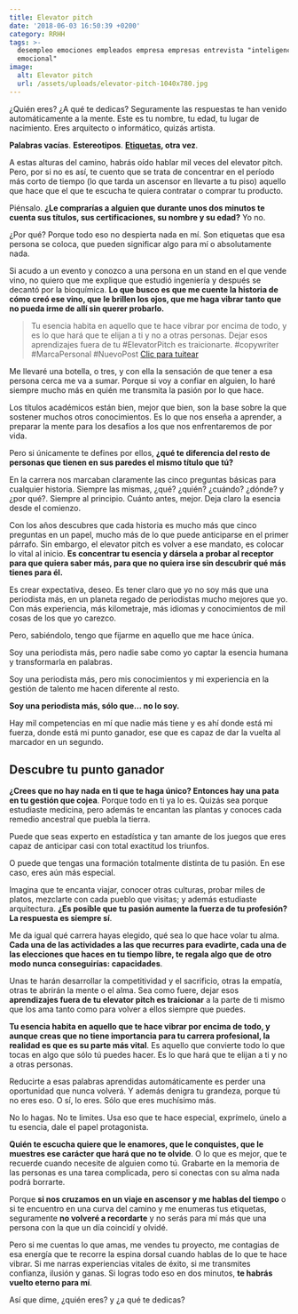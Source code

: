 ```yaml
---
title: Elevator pitch
date: '2018-06-03 16:50:39 +0200'
category: RRHH
tags: >-
  desempleo emociones empleados empresa empresas entrevista "inteligencia
  emocional"
image:
  alt: Elevator pitch
  url: /assets/uploads/elevator-pitch-1040x780.jpg
---
```

¿Quién eres? ¿A qué te dedicas? Seguramente las respuestas te han venido automáticamente a la mente. Este es tu nombre, tu edad, tu lugar de nacimiento. Eres arquitecto o informático, quizás artista.

**Palabras vacías**. **Estereotipos**. **[Etiquetas](/quitate-las-gafas), otra vez**.

A estas alturas del camino, habrás oído hablar mil veces del elevator pitch. Pero, por si no es así, te cuento que se trata de concentrar en el período más corto de tiempo (lo que tarda un ascensor en llevarte a tu piso) aquello que hace que el que te escucha te quiera contratar o comprar tu producto.

Piénsalo. **¿Le comprarías a alguien que durante unos dos minutos te cuenta sus títulos, sus certificaciones, su nombre y su edad?** Yo no.

¿Por qué? Porque todo eso no despierta nada en mí. Son etiquetas que esa persona se coloca, que pueden significar algo para mí o absolutamente nada.

Si acudo a un evento y conozco a una persona en un stand en el que vende vino, no quiero que me explique que estudió ingeniería y después se decantó por la bioquímica. **Lo que busco es que me cuente la historia de cómo creó ese vino, que le brillen los ojos, que me haga vibrar tanto que no pueda irme de allí sin querer probarlo.**

> Tu esencia habita en aquello que te hace vibrar por encima de todo, y es lo que hará que te elijan a ti y no a otras personas. Dejar esos aprendizajes fuera de tu #ElevatorPitch es traicionarte. #copywriter #MarcaPersonal #NuevoPost
[﻿Clic para tuitear]()

Me llevaré una botella, o tres, y con ella la sensación de que tener a esa persona cerca me va a sumar. Porque si voy a confiar en alguien, lo haré siempre mucho más en quién me transmita la pasión por lo que hace.

Los títulos académicos están bien, mejor que bien, son la base sobre la que sostener muchos otros conocimientos. Es lo que nos enseña a aprender, a preparar la mente para los desafíos a los que nos enfrentaremos de por vida.

Pero si únicamente te defines por ellos, **¿qué te diferencia del resto de personas que tienen en sus paredes el mismo título que tú?**

En la carrera nos marcaban claramente las cinco preguntas básicas para cualquier historia. Siempre las mismas, ¿qué? ¿quién? ¿cuándo? ¿dónde? y ¿por qué?. Siempre al principio. Cuánto antes, mejor. Deja claro la esencia desde el comienzo.

Con los años descubres que cada historia es mucho más que cinco preguntas en un papel, mucho más de lo que puede anticiparse en el primer párrafo. Sin embargo, el elevator pitch es volver a ese mandato, es colocar lo vital al inicio. **Es concentrar tu esencia y dársela a probar al receptor para que quiera saber más, para que no quiera irse sin descubrir qué más tienes para él.**

Es crear expectativa, deseo. Es tener claro que yo no soy más que una periodista más, en un planeta regado de periodistas mucho mejores que yo. Con más experiencia, más kilometraje, más idiomas y conocimientos de mil cosas de los que yo carezco.

Pero, sabiéndolo, tengo que fijarme en aquello que me hace única.

Soy una periodista más, pero nadie sabe como yo captar la esencia humana y transformarla en palabras.

Soy una periodista más, pero mis conocimientos y mi experiencia en la gestión de talento me hacen diferente al resto.

**Soy una periodista más, sólo que… no lo soy.**

Hay mil competencias en mí que nadie más tiene y es ahí donde está mi fuerza, donde está mi punto ganador, ese que es capaz de dar la vuelta al marcador en un segundo.

## Descubre tu punto ganador

**¿Crees que no hay nada en ti que te haga único? Entonces hay una pata en tu gestión que cojea**. Porque todo en ti ya lo es. Quizás sea porque estudiaste medicina, pero además te encantan las plantas y conoces cada remedio ancestral que puebla la tierra.

Puede que seas experto en estadística y tan amante de los juegos que eres capaz de anticipar casi con total exactitud los triunfos.

O puede que tengas una formación totalmente distinta de tu pasión. En ese caso, eres aún más especial.

Imagina que te encanta viajar, conocer otras culturas, probar miles de platos, mezclarte con cada pueblo que visitas; y además estudiaste arquitectura. **¿Es posible que tu pasión aumente la fuerza de tu profesión? La respuesta es siempre sí**.

Me da igual qué carrera hayas elegido, qué sea lo que hace volar tu alma. **Cada una de las actividades a las que recurres para evadirte, cada una de las elecciones que haces en tu tiempo libre, te regala algo que de otro modo nunca conseguirías: capacidades**.

Unas te harán desarrollar la competitividad y el sacrificio, otras la empatía, otras te abrirán la mente o el alma. Sea como fuere, dejar esos **aprendizajes fuera de tu elevator pitch es traicionar** a la parte de ti mismo que los ama tanto como para volver a ellos siempre que puedes.

**Tu esencia habita en aquello que te hace vibrar por encima de todo, y aunque creas que no tiene importancia para tu carrera profesional, la realidad es que es su parte más vital**. Es aquello que convierte todo lo que tocas en algo que sólo tú puedes hacer. Es lo que hará que te elijan a ti y no a otras personas.

Reducirte a esas palabras aprendidas automáticamente es perder una oportunidad que nunca volverá. Y además denigra tu grandeza, porque tú no eres eso. O sí, lo eres. Sólo que eres muchísimo más.

No lo hagas. No te limites. Usa eso que te hace especial, exprímelo, únelo a tu esencia, dale el papel protagonista.

**Quién te escucha quiere que le enamores, que le conquistes, que le muestres ese carácter que hará que no te olvide**. O lo que es mejor, que te recuerde cuando necesite de alguien como tú. Grabarte en la memoria de las personas es una tarea complicada, pero si conectas con su alma nada podrá borrarte.

Porque **si nos cruzamos en un viaje en ascensor y me hablas del tiempo** o si te encuentro en una curva del camino y me enumeras tus etiquetas, seguramente **no volveré a recordarte** y no serás para mí más que una persona con la que un día coincidí y olvidé.

Pero si me cuentas lo que amas, me vendes tu proyecto, me contagias de esa energía que te recorre la espina dorsal cuando hablas de lo que te hace vibrar. Si me narras experiencias vitales de éxito, si me transmites confianza, ilusión y ganas. Si logras todo eso en dos minutos, **te habrás vuelto eterno para mí**.

Así que dime, ¿quién eres? y ¿a qué te dedicas?
